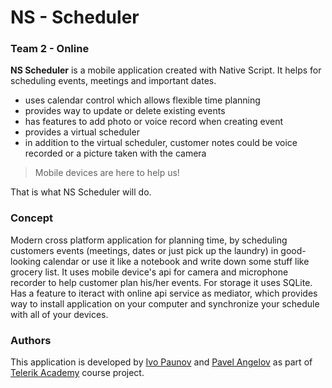 # NS - Scheduler
### Team 2 - Online

__NS Scheduler__ is a mobile application created with Native Script. It helps for scheduling events, meetings and important dates.
- uses calendar control which allows flexible time planning
- provides way to update or delete existing events
- has features to add photo or voice record when creating event
- provides a virtual scheduler
- in addition to the virtual scheduler, customer notes could be voice recorded or a picture taken with the camera



> Mobile devices are here to help us!

That is what NS Scheduler will do.

### Concept
Modern cross platform application for planning time, by scheduling customers events (meetings, dates or just pick up the laundry) in good-looking calendar or use it like a notebook and write down some stuff like grocery list. It uses mobile device's api for camera and microphone recorder to help customer plan his/her events. For storage it uses SQLite. Has a feature to iteract with online api service as mediator, which provides way to install application on your computer and synchronize your schedule with all of your devices.

### Authors
This application is developed by [Ivo Paunov](https://github.com/IvoPaunov "Ivo Paunov github profile")
 and [Pavel Angelov](https://github.com/pawelangelow "Pawel Angelow github profile") as part of [Telerik Academy](http://telerikacademy.com "Telerik Software Academy") course project.

